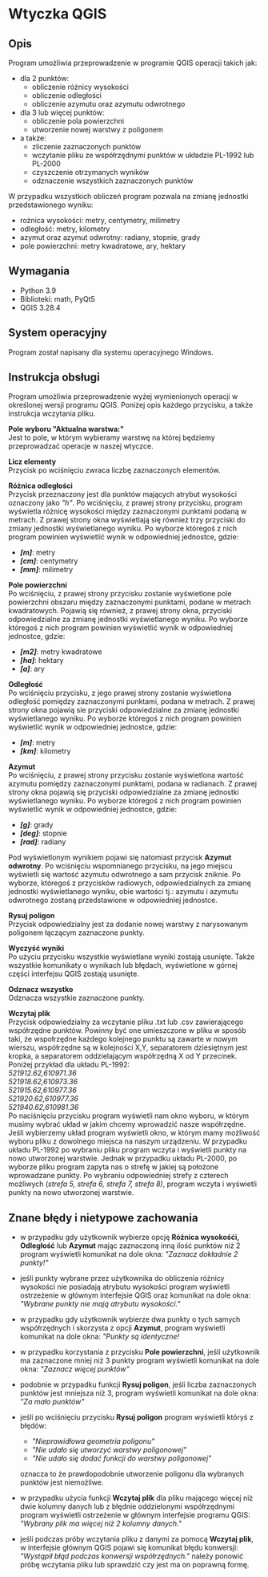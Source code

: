 # Wtyczka QGIS
## Opis
Program umożliwia przeprowadzenie w programie QGIS operacji takich jak:
- dla 2 punktów:
  - obliczenie różnicy wysokości
  - obliczenie odległości
  - obliczenie azymutu oraz azymutu odwrotnego
- dla 3 lub więcej punktów:
  - obliczenie pola powierzchni
  - utworzenie nowej warstwy z poligonem
- a także:
  - zliczenie zaznaczonych punktów
  - wczytanie pliku ze współrzędnymi punktów w układzie PL-1992 lub PL-2000
  - czyszczenie otrzymanych wyników
  - odznaczenie wszystkich zaznaczonych punktów
 
 W przypadku wszystkich obliczeń program pozwala na zmianę jednostki przedstawionego wyniku:
 - rożnica wysokości: metry, centymetry, milimetry
 - odległość: metry, kilometry
 - azymut oraz azymut odwrotny: radiany, stopnie, grady
 - pole powierzchni: metry kwadratowe, ary, hektary

## Wymagania
- Python 3.9
- Biblioteki: math, PyQt5
- QGIS 3.28.4

## System operacyjny
Program został napisany dla systemu operacyjnego Windows.

## Instrukcja obsługi
Program umożliwia przeprowadzenie wyżej wymienionych operacji w określonej wersji programu QGIS.
Poniżej opis każdego przycisku, a także instrukcja wczytania pliku.

**Pole wyboru "Aktualna warstwa:"** \
Jest to pole, w którym wybieramy warstwę na której będziemy przeprowadzać operacje w naszej wtyczce.

**Licz elementy** \
Przycisk po wciśnięciu zwraca liczbę zaznaczonych elementów.

**Różnica odległości** \
Przycisk przeznaczony jest dla punktów mających atrybut wysokości oznaczony jako *"h"*.
Po wciśnięciu, z prawej strony przycisku, program wyświetla różnicę wysokości między zaznaczonymi punktami podaną w metrach.
Z prawej strony okna wyświetlają się również trzy przyciski do zmiany jednostki wyświetlanego wyniku. Po wyborze któregoś z nich program powinien 
wyświetlić wynik w odpowiedniej jednostce, gdzie:
- ***[m]***: metry
- ***[cm]***: centymetry
- ***[mm]***: milimetry

**Pole powierzchni** \
Po wciśnięciu, z prawej strony przycisku zostanie wyświetlone pole powierzchni obszaru między zaznaczonymi punktami, podane w metrach kwadratowych.
Pojawią się również, z prawej strony okna, przyciski odpowiedzialne za zmianę jednostki wyświetlanego wyniku. Po wyborze któregoś z nich program powinien 
wyświetlić wynik w odpowiedniej jednostce, gdzie:
- ***[m2]***: metry kwadratowe
- ***[ha]***: hektary
- ***[a]***: ary

**Odległość** \
Po wciśnięciu przycisku, z jego prawej strony zostanie wyświetlona odległość pomiędzy zaznaczonymi punktami, podana w metrach.
Z prawej strony okna pojawią sie przyciski odpowiedzialne za zmianę jednostki wyświetlanego wyniku. Po wyborze któregoś z nich program powinien 
wyświetlić wynik w odpowiedniej jednostce, gdzie:
- ***[m]***: metry
- ***[km]***: kilometry

**Azymut** \
Po wciśnięciu, z prawej strony przycisku zostanie wyświetlona wartość azymutu pomiędzy zaznaczonymi punktami, podana w radianach.
Z prawej strony okna pojawią się przyciski odpowiedzialne za zmianę jednostki wyświetlanego wyniku. Po wyborze któregoś z nich program powinien 
wyświetlić wynik w odpowiedniej jednostce, gdzie: 
- ***[g]***: grady
- ***[deg]***: stopnie
- ***[rad]***: radiany 

Pod wyświetlonym wynikiem pojawi się natomiast przycisk **Azymut odwrotny**. Po wciśnięciu wspomnianego przycisku, na jego miejscu wyświetli się wartość azymutu odwrotnego
a sam przycisk zniknie. Po wyborze, któregoś z przycisków radiowych, odpowiedzialnych za zmianę jednostki wyświetlanego wyniku, obie wartości tj.: azymutu i azymutu odwrotnego
zostaną przedstawione w odpowiedniej jednostce.

**Rysuj poligon** \
Przycisk odpowiedzialny jest za dodanie nowej warstwy z narysowanym poligonem łączącym zaznaczone punkty.

**Wyczyść wyniki** \
Po użyciu przycisku wszystkie wyświetlane wyniki zostają usunięte. Także wszystkie komunikaty o wynikach lub błędach, wyświetlone w górnej części interfejsu QGIS
zostają usunięte.

**Odznacz wszystko** \
Odznacza wszystkie zaznaczone punkty.

**Wczytaj plik** \
Przycisk odpowiedzialny za wczytanie pliku .txt lub .csv zawierającego współrzędne punktów. Powinny być one umieszczone w pliku w sposób taki, że wspołrzędne każdego kolejnego punktu
są zawarte w nowym wierszu, współrzędne są w kolejności X,Y, separatorem dziesiętnym jest kropka, a separatorem oddzielającym współrzędną X od Y przecinek. Poniżej przykład dla układu PL-1992: \
*521912.62,610971.36* \
*521918.62,610973.36* \
*521915.62,610977.36* \
*521920.62,610977.36* \
*521940.62,610981.36* \
Po naciśnięciu przycisku program wyświetli nam okno wyboru, w którym musimy wybrać układ w jakim chcemy wprowadzić nasze współrzędne. Jeśli wybierzemy układ program wyświetli
okno, w którym mamy możliwość wyboru pliku z dowolnego miejsca na naszym urządzeniu. W przypadku układu PL-1992 po wybraniu pliku program wczyta i wyświetli punkty na nowo utworzonej warstwie.
Jednak w przypadku układu PL-2000, po wyborze pliku program zapyta nas o strefę w jakiej są położone wprowadzane punkty. Po wybraniu odpowiedniej strefy z czterech możliwych (*strefa 5, strefa 6, strefa 7, strefa 8)*,
program wczyta i wyświetli punkty na nowo utworzonej warstwie.

## Znane błędy i nietypowe zachowania
- w przypadku gdy użytkownik wybierze opcję **Różnica wysokośći, Odległość** lub **Azymut** mając zaznaczoną inną ilość punktów niż 2 program wyświetli komunikat na dole okna:
*"Zaznacz dokładnie 2 punkty!"*
- jeśli punkty wybrane przez użytkownika do obliczenia różnicy wysokości nie posiadają atrybutu wysokości
program wyświetli ostrzeżenie w głównym interfejsie QGIS oraz komunikat na dole okna: *"Wybrane punkty nie mają atrybutu wysokości."*
- w przypadku gdy użytkownik wybierze dwa punkty o tych samych współrzędnych i skorzysta z opcji **Azymut**, program wyświetli komunikat na dole okna: *"Punkty są identyczne!*
- w przypadku korzystania z przycisku **Pole powierzchni**, jeśli użytkownik ma zaznaczone mniej niż 3 punkty program wyświetli komunikat na dole okna: *"Zaznacz więcej punktów"*
- podobnie w przypadku funkcji **Rysuj poligon**, jeśli liczba zaznaczonych punktów jest mniejsza niż 3, program wyświetli komunikat na dole okna: *"Za mało punktów"*
- jeśli po wciśnięciu przycisku **Rysuj poligon** program wyświetli któryś z błędów:
  - *"Nieprawidłowa geometria poligonu"*
  - *"Nie udało się utworzyć warstwy poligonowej"*
  - *"Nie udało się dodać funkcji do warstwy poligonowej"* 

  oznacza to że prawdopodobnie utworzenie poligonu dla wybranych punktów jest niemożliwe.
 - w przypadku użycia funkcji **Wczytaj plik** dla pliku mającego więcej niż dwie kolumny danych lub z błędnie oddzielonymi współrzędnymi program wyświetli ostrzeżenie w głównym interfejsie
 programu QGIS: *"Wybrany plik ma więcej niż 2 kolumny danych."*
 - jeśli podczas próby wczytania pliku z danymi za pomocą **Wczytaj plik**, w interfejsie głównym QGIS pojawi się komunikat błędu konwersji: *"Wystąpił błąd podczas konwersji współrzędnych."*
 należy ponowić próbę wczytania pliku lub sprawdzić czy jest ma on poprawną formę.

